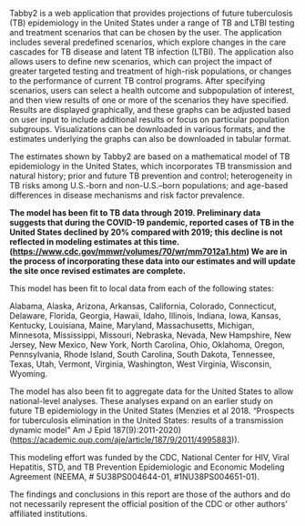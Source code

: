 Tabby2 is a web application that provides projections of future tuberculosis (TB) epidemiology in the United States under a range of TB and LTBI testing and treatment scenarios that can be chosen by the user. The application includes several predefined scenarios, which explore changes in the care cascades for TB disease and latent TB infection (LTBI). The application also allows users to define new scenarios, which can project the impact of greater targeted testing and treatment of high-risk populations, or changes to the performance of current TB control programs. After specifying scenarios, users can select a health outcome and subpopulation of interest, and then view results of one or more of the scenarios they have specified. Results are displayed graphically, and these graphs can be adjusted based on user input to include additional results or focus on particular population subgroups. Visualizations can be downloaded in various formats, and the estimates underlying the graphs can also be downloaded in tabular format.

The estimates shown by Tabby2 are based on a mathematical model of TB epidemiology in the United States, which incorporates TB transmission and natural history; prior and future TB prevention and control; heterogeneity in TB risks among U.S.-born and non-U.S.–born populations; and age-based differences in disease mechanisms and risk factor prevalence. 

**The model has been fit to TB data through 2019. Preliminary data suggests that during the COVID-19 pandemic, reported cases of TB in the United States declined by 20% compared with 2019; this decline is not reflected in modeling estimates at this time. (https://www.cdc.gov/mmwr/volumes/70/wr/mm7012a1.htm) We are in the process of incorporating these data into our estimates and will update the site once revised estimates are complete.**
 
This model has been fit to local data from each of the following states: 

Alabama, Alaska, Arizona, Arkansas, California, Colorado, Connecticut, Delaware, Florida, Georgia, Hawaii, Idaho, Illinois, Indiana, Iowa, Kansas, Kentucky, Louisiana, Maine, Maryland, Massachusetts, Michigan, Minnesota, Mississippi, Missouri, Nebraska, Nevada, New Hampshire, New Jersey, New Mexico, New York, North Carolina, Ohio, Oklahoma, Oregon, Pennsylvania, Rhode Island, South Carolina, South Dakota, Tennessee, Texas, Utah, Vermont, Virginia, Washington, West Virginia, Wisconsin, Wyoming. 

The model has also been fit to aggregate data for the United States to allow national-level analyses. These analyses expand on an earlier study on future TB epidemiology in the United States (Menzies et al 2018. “Prospects for tuberculosis elimination in the United States: results of a transmission dynamic model” Am J Epid 187(9):2011-2020) (https://academic.oup.com/aje/article/187/9/2011/4995883)).  

This modeling effort was funded by the CDC, National Center for HIV, Viral Hepatitis, STD, and TB Prevention Epidemiologic and Economic Modeling Agreement (NEEMA, # 5U38PS004644-01, #1NU38PS004651-01).

The findings and conclusions in this report are those of the authors and do not 
necessarily represent the official position of the CDC or other authors’ affiliated institutions.


